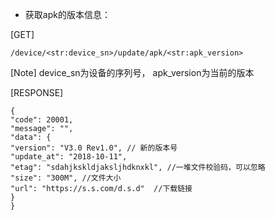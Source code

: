 - 获取apk的版本信息：

[GET]
```
/device/<str:device_sn>/update/apk/<str:apk_version>
```
[Note] device_sn为设备的序列号， apk_version为当前的版本

[RESPONSE]
```
{
"code": 20001, 
"message": "", 
"data": {
"version": "V3.0 Rev1.0", // 新的版本号
"update_at": "2018-10-11",
"etag": "sdahjkskldjaksljhdknxkl", //一堆文件校验码，可以忽略
"size": "300M", //文件大小
"url": "https://s.s.com/d.s.d"  //下载链接
}
}
```
